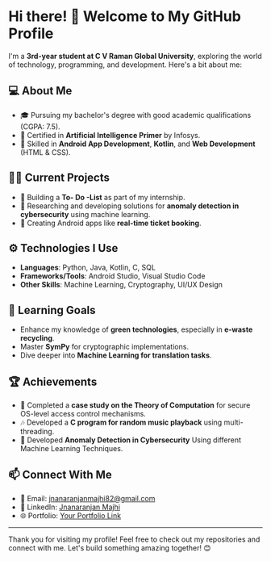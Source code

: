 # Hi there! 👋 Welcome to My GitHub Profile  

I'm a **3rd-year student at C V Raman Global University**, exploring the world of technology, programming, and development. Here's a bit about me:  

## 💻 About Me  
- 🎓 Pursuing my bachelor's degree with good academic qualifications (CGPA: 7.5).  
- 🌟 Certified in **Artificial Intelligence Primer** by Infosys.  
- 🚀 Skilled in **Android App Development**, **Kotlin**, and **Web Development** (HTML & CSS).  

## 🧑‍💻 Current Projects  
- 🔢 Building a **To- Do -List** as part of my internship.  
- 🔐 Researching and developing solutions for **anomaly detection in cybersecurity** using machine learning.  
- 📱 Creating Android apps like **real-time ticket booking**.  

## ⚙️ Technologies I Use  
- **Languages**: Python, Java, Kotlin, C, SQL  
- **Frameworks/Tools**: Android Studio, Visual Studio Code  
- **Other Skills**: Machine Learning, Cryptography, UI/UX Design  

## 🌱 Learning Goals  
- Enhance my knowledge of **green technologies**, especially in **e-waste recycling**.  
- Master **SymPy** for cryptographic implementations.  
- Dive deeper into **Machine Learning for translation tasks**.  

## 🏆 Achievements  
- 📜 Completed a **case study on the Theory of Computation** for secure OS-level access control mechanisms.  
- 🎶 Developed a **C program for random music playback** using multi-threading.
- 🔐 Developed **Anomaly Detection in Cybersecurity** Using different Machine Learning Techniques.

## 📫 Connect With Me  
- 📧 Email: jnanaranjanmajhi82@gmail.com  
- 💼 LinkedIn: [Jnanaranjan Majhi](https://www.linkedin.com/in/jnanaranjan-majhi-b8519626a)  
- 🌐 Portfolio: [Your Portfolio Link](#)

---

Thank you for visiting my profile! Feel free to check out my repositories and connect with me. Let's build something amazing together! 😊
